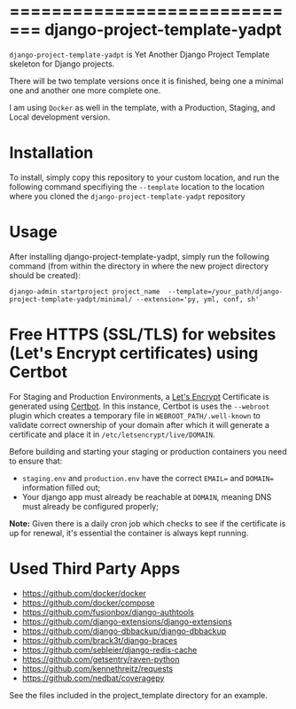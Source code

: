 =============================
django-project-template-yadpt
=============================

`django-project-template-yadpt` is Yet Another Django Project Template skeleton for Django projects.

There will be two template versions once it is finished, being one a minimal one and another one more complete one.

I am using `Docker` as well in the template, with a Production, Staging, and Local development version.


Installation
============

To install, simply copy this repository to your custom location, and run the following command specifiying the `--template` location to the location where you cloned the `django-project-template-yadpt` repository


Usage
============

After installing django-project-template-yadpt, simply run the following command (from within
the directory in where the new project directory should be created):

	django-admin startproject project_name  --template=/your_path/django-project-template-yadpt/minimal/ --extension='py, yml, conf, sh'


Free HTTPS (SSL/TLS) for websites (Let's Encrypt certificates) using Certbot
=============================================================================

For Staging and Production Environments, a [Let's Encrypt](https://letsencrypt.org) Certificate is generated using [Certbot](https://certbot.eff.org).
In this instance, Certbot is uses the `--webroot` plugin which creates a temporary file in `WEBROOT_PATH/.well-known` to validate correct ownership of your domain after which it will generate a certificate and place it in `/etc/letsencrypt/live/DOMAIN`.

Before building and starting your staging or production containers you need to ensure that:

- `staging.env` and `production.env` have the correct `EMAIL=` and `DOMAIN=` information filled out;
- Your django app must already be reachable at `DOMAIN`, meaning DNS must already be configured properly;

**Note:** Given there is a daily cron job which checks to see if the certificate is up for renewal, it's essential the container is always kept running.


Used Third Party Apps
=====================

 - https://github.com/docker/docker
 - https://github.com/docker/compose
 - https://github.com/fusionbox/django-authtools
 - https://github.com/django-extensions/django-extensions
 - https://github.com/django-dbbackup/django-dbbackup
 - https://github.com/brack3t/django-braces
 - https://github.com/sebleier/django-redis-cache
 - https://github.com/getsentry/raven-python
 - https://github.com/kennethreitz/requests
 - https://github.com/nedbat/coveragepy

See the files included in the project_template directory for an example.
